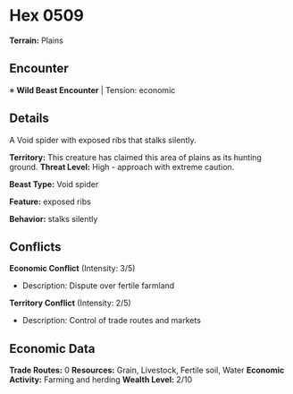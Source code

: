 # Hex 0509

**Terrain:** Plains

## Encounter
※ **Wild Beast Encounter** | Tension: economic

## Details
A Void spider with exposed ribs that stalks silently.

**Territory:** This creature has claimed this area of plains as its hunting ground.
**Threat Level:** High - approach with extreme caution.

**Beast Type:** Void spider

**Feature:** exposed ribs

**Behavior:** stalks silently

## Conflicts
**Economic Conflict** (Intensity: 3/5)
- Description: Dispute over fertile farmland

**Territory Conflict** (Intensity: 2/5)
- Description: Control of trade routes and markets

## Economic Data
**Trade Routes:** 0
**Resources:** Grain, Livestock, Fertile soil, Water
**Economic Activity:** Farming and herding
**Wealth Level:** 2/10
